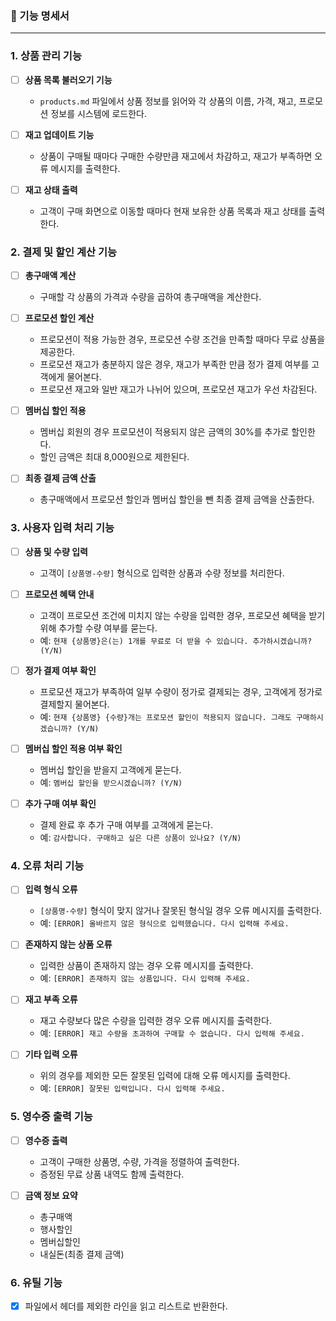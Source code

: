 ### 📝 기능 명세서
---

### 1. 상품 관리 기능

- [ ] **상품 목록 불러오기 기능**
    - `products.md` 파일에서 상품 정보를 읽어와 각 상품의 이름, 가격, 재고, 프로모션 정보를 시스템에 로드한다.

- [ ] **재고 업데이트 기능**
    - 상품이 구매될 때마다 구매한 수량만큼 재고에서 차감하고, 재고가 부족하면 오류 메시지를 출력한다.

- [ ] **재고 상태 출력**
    - 고객이 구매 화면으로 이동할 때마다 현재 보유한 상품 목록과 재고 상태를 출력한다.

### 2. 결제 및 할인 계산 기능

- [ ] **총구매액 계산**
    - 구매할 각 상품의 가격과 수량을 곱하여 총구매액을 계산한다.

- [ ] **프로모션 할인 계산**
    - 프로모션이 적용 가능한 경우, 프로모션 수량 조건을 만족할 때마다 무료 상품을 제공한다.
    - 프로모션 재고가 충분하지 않은 경우, 재고가 부족한 만큼 정가 결제 여부를 고객에게 물어본다.
    - 프로모션 재고와 일반 재고가 나뉘어 있으며, 프로모션 재고가 우선 차감된다.

- [ ] **멤버십 할인 적용**
    - 멤버십 회원의 경우 프로모션이 적용되지 않은 금액의 30%를 추가로 할인한다.
    - 할인 금액은 최대 8,000원으로 제한된다.

- [ ] **최종 결제 금액 산출**
    - 총구매액에서 프로모션 할인과 멤버십 할인을 뺀 최종 결제 금액을 산출한다.

### 3. 사용자 입력 처리 기능

- [ ] **상품 및 수량 입력**
    - 고객이 `[상품명-수량]` 형식으로 입력한 상품과 수량 정보를 처리한다.

- [ ] **프로모션 혜택 안내**
    - 고객이 프로모션 조건에 미치지 않는 수량을 입력한 경우, 프로모션 혜택을 받기 위해 추가할 수량 여부를 묻는다.
    - 예: `현재 {상품명}은(는) 1개를 무료로 더 받을 수 있습니다. 추가하시겠습니까? (Y/N)`

- [ ] **정가 결제 여부 확인**
    - 프로모션 재고가 부족하여 일부 수량이 정가로 결제되는 경우, 고객에게 정가로 결제할지 물어본다.
    - 예: `현재 {상품명} {수량}개는 프로모션 할인이 적용되지 않습니다. 그래도 구매하시겠습니까? (Y/N)`

- [ ] **멤버십 할인 적용 여부 확인**
    - 멤버십 할인을 받을지 고객에게 묻는다.
    - 예: `멤버십 할인을 받으시겠습니까? (Y/N)`

- [ ] **추가 구매 여부 확인**
    - 결제 완료 후 추가 구매 여부를 고객에게 묻는다.
    - 예: `감사합니다. 구매하고 싶은 다른 상품이 있나요? (Y/N)`

### 4. 오류 처리 기능

- [ ] **입력 형식 오류**
    - `[상품명-수량]` 형식이 맞지 않거나 잘못된 형식일 경우 오류 메시지를 출력한다.
    - 예: `[ERROR] 올바르지 않은 형식으로 입력했습니다. 다시 입력해 주세요.`

- [ ] **존재하지 않는 상품 오류**
    - 입력한 상품이 존재하지 않는 경우 오류 메시지를 출력한다.
    - 예: `[ERROR] 존재하지 않는 상품입니다. 다시 입력해 주세요.`

- [ ] **재고 부족 오류**
    - 재고 수량보다 많은 수량을 입력한 경우 오류 메시지를 출력한다.
    - 예: `[ERROR] 재고 수량을 초과하여 구매할 수 없습니다. 다시 입력해 주세요.`

- [ ] **기타 입력 오류**
    - 위의 경우를 제외한 모든 잘못된 입력에 대해 오류 메시지를 출력한다.
    - 예: `[ERROR] 잘못된 입력입니다. 다시 입력해 주세요.`

### 5. 영수증 출력 기능

- [ ] **영수증 출력**
    - 고객이 구매한 상품명, 수량, 가격을 정렬하여 출력한다.
    - 증정된 무료 상품 내역도 함께 출력한다.

- [ ] **금액 정보 요약**
    - 총구매액
    - 행사할인
    - 멤버십할인
    - 내실돈(최종 결제 금액)

### 6. 유틸 기능

- [x] 파일에서 헤더를 제외한 라인을 읽고 리스트로 반환한다.
